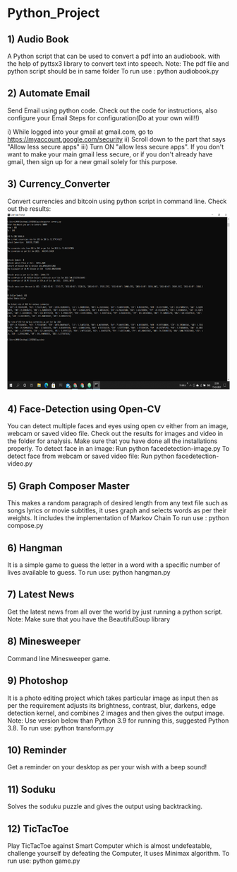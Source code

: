 # Python_Project

## 1) Audio Book
A Python script that can be used to convert a pdf into an audiobook.
with the help of pyttsx3 library to convert text into speech.
Note: The pdf file and python script should be in same folder
To run use : python audiobook.py

## 2) Automate Email
Send Email using python code.
Check out the code for instructions, also configure your Email
Steps for configuration(Do at your own will!!)

i) While logged into your gmail at gmail.com, go to https://myaccount.google.com/security
ii) Scroll down to the part that says "Allow less secure apps"
iii) Turn ON "allow less secure apps".
If you don't want to make your main gmail less secure, or if you don't already have gmail, then sign up for a new gmail solely for this purpose.

## 3) Currency_Converter
Convert currencies and bitcoin using python script in command line.
Check out the results:
<img src="currency_converter/Result/Screenshot (778).png" height = 400 width = 800>

## 4) Face-Detection using Open-CV
You can detect multiple faces and eyes using open cv either from an image, webcam or saved video file.
Check out the results for images and video in the folder for analysis.
Make sure that you have done all the installations properly.
To detect face in an image: Run python facedetection-image.py
To detect face from webcam or saved video file: Run python facedetection-video.py

## 5) Graph Composer Master
This makes a random paragraph of desired length from any text file such as songs lyrics or movie subtitles, it uses graph and selects words as per their weights. It includes the implementation of Markov Chain
To run use : python compose.py

## 6) Hangman
It is a simple game to guess the letter in a word with a specific number of lives available to guess.
To run use: python hangman.py

## 7) Latest News
Get the latest news from all over the world by just running a python script.
Note: Make sure that you have the BeautifulSoup library

## 8) Minesweeper
Command line Minesweeper game.

## 9) Photoshop
It is a photo editing project which takes particular image as input then as per the requirement adjusts its brightness, contrast, blur, darkens, edge detection kernel, and combines 2 images and then gives the output image.
Note: Use version below than Python 3.9 for running this, suggested Python 3.8.
To run use: python transform.py

## 10) Reminder
Get a reminder on your desktop as per your wish with a beep sound!

## 11) Soduku
Solves the soduku puzzle and gives the output using backtracking.

## 12) TicTacToe
Play TicTacToe against Smart Computer which is almost undefeatable, challenge yourself by defeating the Computer, It uses Minimax algorithm.
To run use: python game.py
